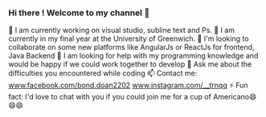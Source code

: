 ### Hi there ! Welcome to my channel 👋


🔭 I am currently working on visual studio, subline text and Ps.
🌱 I am currently in my final year at the University of Greenwich.
👯 I'm looking to collaborate on some new platforms like AngularJs or ReactJs for frontend, Java Backend
🤔 I am looking for help with my programming knowledge and would be happy if we could work together to develop
💬 Ask me about the difficulties you encountered while coding
📫 Contact me: www.facebook.com/bond.doan2202
                  www.instagram.com/__trnqq 
⚡ Fun fact: I'd love to chat with you if you could join me for a cup of Americano😄😄😄

